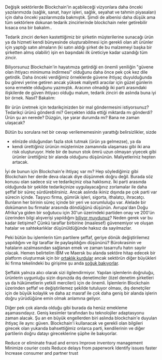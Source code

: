 
Değişik sektörlerde Blockchain'in açabileceği vizyonlara daha önceki yazılarımızda (sağlık, sanat, hayır işleri, sağlık, seyahat ve tahmin piyasaları) için daha önceki yazılarımızda bakmıştık. Şimdi de albenisi daha düşük ama tüm sektörlere dokunan tedarik zincirlerinde blockchain neler getirebilir kısaca ona bir bakalım.. 

Tedarik zinciri derken kastettiğimiz bir şirketin müşterilerine sunacağı ürün ya da hizmeti kendi bünyesinde oluşturabilmesi için gerekli olan alt ürünler için yaptığı satın almaların (ki satın aldığı şirket de bu malzemeyi başka bir şirketten almış olabilir) işin en başındaki ilk üreticiye kadar uzandığı tüm zincir.   

Biliyorsunuz Blockchain'in hayatımıza getirdiği en önemli yeniliğin "güvene olan ihtiyacı minimuma indirmesi" olduğunu daha önce pek çok kez dile getirdik. Daha önceki verdiğimiz örneklerde güvene ihtiyaç duyulduğunda bu görevi yerine getiren ancak yüksek maliyetli aracılar için güzel günlerin sona ermekte olduğunu yazmıştık. Aracının olmadığı iki parti arasındaki ilişkilerde de güven ihtiyacı olduğu malum, tedarik zinciri de aslında buna iyi bir örnek.  Nasıl? Bakalım: 

Bir ürün üretmek için tedarikçinizden bir mal göndermesini istiyorsunuz? Tedarikçi ürünü gönderdi mi? Gerçekten iddia ettiği miktarda mı gönderdi? Ürün şu an nerede? Düzgün, işe yarar durumda mı? Bana ne zaman ulaşacak? 

Bütün bu sorulara net bir cevap verilememesinin yarattığı belirsizlikler, sizde 
* elinizde olduğundan fazla stok tutmak (ürün ya gelmezse), ya da 
* kendi ürettiğiniz ürünün müşterinize zamanında ulaşaması 
gibi iki ana risk oluşturuyor. Hele bir de bunun stok ömrü uzun olmayan yiyecek gibi ürünler ürettiğiniz bir alanda olduğunu düşününün. Maliyetleriniz hepten artacak. 

İyi de bunun için Blockchain'e ihtiyaç var mı? Hep söylediğimiz gibi Blockchain her derde deva olacak diye düşünmek doğru değil. Burada söz konusu olan sadece siz ve tedarikçiniz olsa haklısınız. İki parti arasında olduğunda bir şekilde tedarikçinize uygulayacağınız zorlamalar ile daha şeffaf bir süreç sürdüreblirsiniz. Ancak aslında ikiniz dışında pe çok parti var sürecin içinde. Taşıyıcı firma, gümrük işleri, sigorta, ithalatçı, ihracatçı. Bunların her birinin süreç içinde bir yeri ve sorumluluğu var. Alelade bir dokümanın bu firmalar arasında döndüğünü düşünün. Avrupa'dan Doğu Afrika'ya giden bir soğutucu için 30'un üzerindeki partiden onay ve 200'ün üzerinden bilgi alışverişi yapıldığını [biliyor muydunuz](https://www.reuters.com/article/us-maersk-blockchain-ibm/maersk-ibm-to-launch-blockchain-based-platform-for-global-trade-idUSKBN1F51DE)? Neden gerek var bu kadar iletişime? Çünkü taraflar birbirine (maalesef) güvenemiyor ve oluşan hatalar ve sahtekarlıklar düşünüldüğünde haksız da sayılmazlar. 

Peki bütün bu işlemlerin tüm partilere şeffaf, geriye dönük değiştirilemez yapıldığını ve ilgi taraflar ile paylaşıldığını düşününü? Bürokrasinin ve hataların azalmasından sağlanan emek ve zaman tasarrufu hatırı sayılır olacak. Hemen belirtelim IBM ve Maersk bu alanda sektöre hitap edecek bir platform oluşturmak için bir [ortaklık kurdular](https://www.reuters.com/article/us-maersk-blockchain-ibm/maersk-ibm-to-launch-blockchain-based-platform-for-global-trade-idUSKBN1F51DE) ancak sektörün diğer büyükleri iki firma tekelindeki bu girişime şu anda [soğuk bakıyorlar](https://shippingwatch.com/carriers/Container/article10602520.ece). 

Şeffalık yalnıza alıcı olarak sizi ilgilendirmiyor. Yapılan işlemlerin doğruluğu, ürünlerin uygunluğu sizin dışınızda dış denetimciler (özel denetim şirketleri ya da hükümetlerin yetkili mercileri) için de önemli. İşlemlerin Blockchain üzerinden şeffaf ve değiştirilemez şekilde tutuluyor olması, dış denetçiler için de büyük kolaylık ve daha az masraf ile çok daha geniş bir alanda işlerin doğru yürüdüğüne emin olmak anlamına geliyor. 

Diğer pek çok alanda olduğu gibi burada da henüz emekleme aşamasındayız. Geniş kesimler tarafından bu teknolojiler adaptasyonu zaman alacak. Şu an en büyük engellerden biri aslında blockchain'e duyulan ihtiyaç ile aynı: güven. Blockchain'i kullanacak ve gerekli olan bilgileri girecek olan yukarıda bahsettiğimiz onlarca parti, kendilerinin ve diğer partilerin doğru datayı gireceklerine şüphe ile bakıyorlar. 






Reduce or eliminate fraud and errors
Improve inventory management
Minimize courier costs
Reduce delays from paperwork
Identify issues faster
Increase consumer and partner trust
